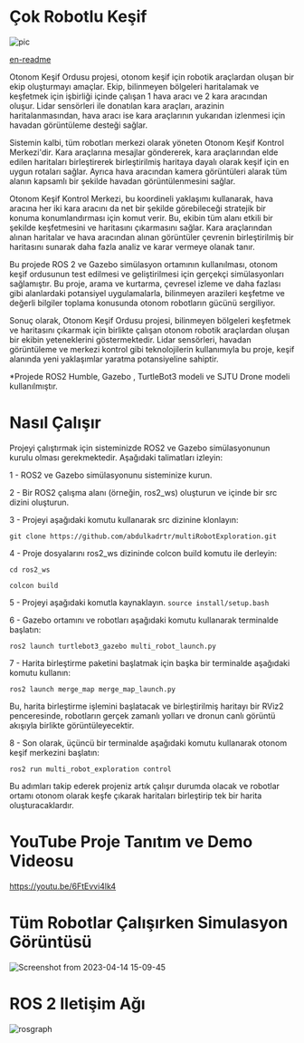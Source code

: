 # Çok Robotlu Keşif
![pic](https://user-images.githubusercontent.com/87595266/232087653-15e75801-908e-4017-930c-543008c47192.png)

[en-readme](https://github.com/abdulkadrtr/multiRobotExploration/blob/main/README.md)

Otonom Keşif Ordusu projesi, otonom keşif için robotik araçlardan oluşan bir ekip oluşturmayı amaçlar. Ekip, bilinmeyen bölgeleri haritalamak ve keşfetmek için işbirliği içinde çalışan 1 hava aracı ve 2 kara aracından oluşur. Lidar sensörleri ile donatılan kara araçları, arazinin haritalanmasından, hava aracı ise kara araçlarının yukarıdan izlenmesi için havadan görüntüleme desteği sağlar.

Sistemin kalbi, tüm robotları merkezi olarak yöneten Otonom Keşif Kontrol Merkezi'dir. Kara araçlarına mesajlar göndererek, kara araçlarından elde edilen haritaları birleştirerek birleştirilmiş haritaya dayalı olarak keşif için en uygun rotaları sağlar. Ayrıca hava aracından kamera görüntüleri alarak tüm alanın kapsamlı bir şekilde havadan görüntülenmesini sağlar.

Otonom Keşif Kontrol Merkezi, bu koordineli yaklaşımı kullanarak, hava aracına her iki kara aracını da net bir şekilde görebileceği stratejik bir konuma konumlandırması için komut verir. Bu, ekibin tüm alanı etkili bir şekilde keşfetmesini ve haritasını çıkarmasını sağlar. Kara araçlarından alınan haritalar ve hava aracından alınan görüntüler çevrenin birleştirilmiş bir haritasını sunarak daha fazla analiz ve karar vermeye olanak tanır.

Bu projede ROS 2 ve Gazebo simülasyon ortamının kullanılması, otonom keşif ordusunun test edilmesi ve geliştirilmesi için gerçekçi simülasyonları sağlamıştır. Bu proje, arama ve kurtarma, çevresel izleme ve daha fazlası gibi alanlardaki potansiyel uygulamalarla, bilinmeyen arazileri keşfetme ve değerli bilgiler toplama konusunda otonom robotların gücünü sergiliyor.

Sonuç olarak, Otonom Keşif Ordusu projesi, bilinmeyen bölgeleri keşfetmek ve haritasını çıkarmak için birlikte çalışan otonom robotik araçlardan oluşan bir ekibin yeteneklerini göstermektedir. Lidar sensörleri, havadan görüntüleme ve merkezi kontrol gibi teknolojilerin kullanımıyla bu proje, keşif alanında yeni yaklaşımlar  yaratma potansiyeline sahiptir.

*Projede ROS2 Humble, Gazebo , TurtleBot3 modeli ve SJTU Drone modeli kullanılmıştır.

# Nasıl Çalışır


Projeyi çalıştırmak için sisteminizde ROS2 ve Gazebo simülasyonunun kurulu olması gerekmektedir. Aşağıdaki talimatları izleyin:

1 - ROS2 ve Gazebo simülasyonunu sisteminize kurun.

2 - Bir ROS2 çalışma alanı (örneğin, ros2_ws) oluşturun ve içinde bir src dizini oluşturun.

3 - Projeyi aşağıdaki komutu kullanarak src dizinine klonlayın:

`git clone https://github.com/abdulkadrtr/multiRobotExploration.git`

4 - Proje dosyalarını ros2_ws dizininde colcon build komutu ile derleyin:

`cd ros2_ws`

`colcon build`

5 - Projeyi aşağıdaki komutla kaynaklayın. `source install/setup.bash`

6 - Gazebo ortamını ve robotları aşağıdaki komutu kullanarak terminalde başlatın:

`ros2 launch turtlebot3_gazebo multi_robot_launch.py`

7 - Harita birleştirme paketini başlatmak için başka bir terminalde aşağıdaki komutu kullanın:

`ros2 launch merge_map merge_map_launch.py`

Bu, harita birleştirme işlemini başlatacak ve birleştirilmiş haritayı bir RViz2 penceresinde, robotların gerçek 
zamanlı yolları ve dronun canlı görüntü akışıyla birlikte görüntüleyecektir.

8 - Son olarak, üçüncü bir terminalde aşağıdaki komutu kullanarak otonom keşif merkezini başlatın:

`ros2 run multi_robot_exploration control`

Bu adımları takip ederek projeniz artık çalışır durumda olacak ve robotlar ortamı otonom olarak keşfe çıkarak haritaları birleştirip tek bir harita oluşturacaklardır.

# YouTube Proje Tanıtım ve Demo Videosu

https://youtu.be/6FtEvvi4lk4

# Tüm Robotlar Çalışırken Simulasyon Görüntüsü

![Screenshot from 2023-04-14 15-09-45](https://user-images.githubusercontent.com/87595266/232044431-143e2592-d4f9-404b-89fd-243b9af53d68.png)

# ROS 2 Iletişim Ağı

![rosgraph](https://user-images.githubusercontent.com/87595266/232061251-64c3ed55-8297-4057-86f8-11599ae4cfa8.svg)
